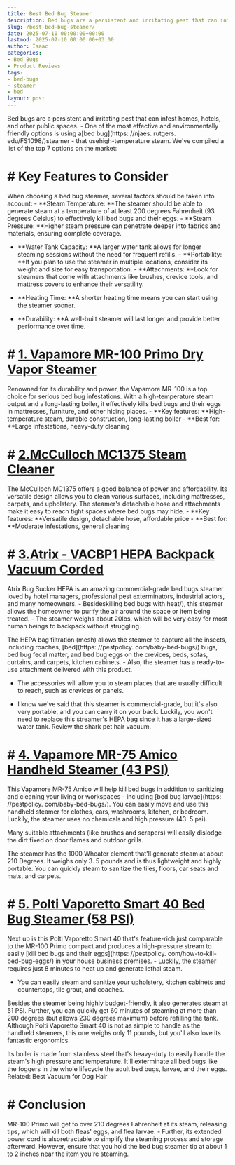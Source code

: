 ```yaml
---
title: Best Bed Bug Steamer
description: Bed bugs are a persistent and irritating pest that can infest homes, hotels, and other public spaces. - One of the most effective and environmentally friendly...
slug: /best-bed-bug-steamer/
date: 2025-07-10 00:00:00+00:00
lastmod: 2025-07-10 00:00:00+03:00
author: Isaac
categories:
- Bed Bugs
- Product Reviews
tags:
- bed-bugs
- steamer
- bed
layout: post
---
```


Bed bugs are a persistent and irritating pest that can infest homes, hotels, and other public spaces. - One of the most effective and environmentally friendly options is using a[bed bug](https: //njaes. rutgers. edu/FS1098/)steamer - that usehigh-temperature steam. We've compiled a list of the top 7 options on the market:

# # **Key Features to Consider**

When choosing a bed bug steamer, several factors should be taken into account: - **Steam Temperature: **The steamer should be able to generate steam at a temperature of at least 200 degrees Fahrenheit (93 degrees Celsius) to effectively kill bed bugs and their eggs. - **Steam Pressure: **Higher steam pressure can penetrate deeper into fabrics and materials, ensuring complete coverage.

- **Water Tank Capacity: **A larger water tank allows for longer steaming sessions without the need for frequent refills. - **Portability: **If you plan to use the steamer in multiple locations, consider its weight and size for easy transportation. - **Attachments: **Look for steamers that come with attachments like brushes, crevice tools, and mattress covers to enhance their versatility.

- **Heating Time: **A shorter heating time means you can start using the steamer sooner.

- **Durability: **A well-built steamer will last longer and provide better performance over time.

# # [**1. Vapamore MR-100 Primo Dry Vapor Steamer**](https://www.amazon.com/dp/B004XVM19A?&linkCode=ll1&tag=p-policy-20&linkId=a71b3e84d59910e97074b040a409c7a1&language=en_US&ref_=as_li_ss_tl)

Renowned for its durability and power, the Vapamore MR-100 is a top choice for serious bed bug infestations. With a high-temperature steam output and a long-lasting boiler, it effectively kills bed bugs and their eggs in mattresses, furniture, and other hiding places. - **Key features: **High-temperature steam, durable construction, long-lasting boiler - **Best for: **Large infestations, heavy-duty cleaning

# # [2.**McCulloch MC1375 Steam Cleaner**](https://www.amazon.com/MC1375-Accessories-Extra-Long-Chemical-Free-Appliances/dp/B00G00BT72?th=1&linkCode=ll1&tag=p-policy-20&linkId=336eee2d191b9f4a99290c071d1cab13&language=en_US&ref_=as_li_ss_tl)

The McCulloch MC1375 offers a good balance of power and affordability. Its versatile design allows you to clean various surfaces, including mattresses, carpets, and upholstery. The steamer's detachable hose and attachments make it easy to reach tight spaces where bed bugs may hide. - **Key features: **Versatile design, detachable hose, affordable price - **Best for: **Moderate infestations, general cleaning

# # [3.Atrix - VACBP1 HEPA Backpack Vacuum Corded](https://www.amazon.com/dp/B004LYNU3K/?tag=p-policy-20)

Atrix Bug Sucker HEPA is an amazing commercial-grade bed bugs steamer loved by hotel managers, professional pest exterminators, industrial actors, and many homeowners. - Besideskilling bed bugs with heat/), this steamer allows the homeowner to purify the air around the space or item being treated. - The steamer weighs about 20lbs, which will be very easy for most human beings to backpack without struggling.

The HEPA bag filtration (mesh) allows the steamer to capture all the insects, including roaches, [bed](https: //pestpolicy. com/baby-bed-bugs/) bugs, bed bug fecal matter, and bed bug eggs on the crevices, beds, sofas, curtains, and carpets, kitchen cabinets. - Also, the steamer has a ready-to-use attachment delivered with this product.

- The accessories will allow you to steam places that are usually difficult to reach, such as crevices or panels.

- I know we've said that this steamer is commercial-grade, but it's also very portable, and you can carry it on your back. Luckily, you won't need to replace this streamer's HEPA bag since it has a large-sized water tank. Review the shark pet hair vacuum.

# # [**4. Vapamore MR-75 Amico Handheld Steamer (43 PSI)**](https://www.amazon.com/dp/B00EMHOIFK/?tag=p-policy-20)

This Vapamore MR-75 Amico will help kill bed bugs in addition to sanitizing and cleaning your living or workspaces - including [bed bug larvae](https: //pestpolicy. com/baby-bed-bugs/). You can easily move and use this handheld steamer for clothes, cars, washrooms, kitchen, or bedroom. Luckily, the steamer uses no chemicals and high pressure (43. 5 psi).

Many suitable attachments (like brushes and scrapers) will easily dislodge the dirt fixed on door flames and outdoor grills.

The steamer has the 1000 Wheater element that'll generate steam at about 210 Degrees. It weighs only 3. 5 pounds and is thus lightweight and highly portable. You can quickly steam to sanitize the tiles, floors, car seats and mats, and carpets.

# # [5. Polti Vaporetto Smart 40 Bed Bug Steamer (58 PSI)](https://www.amazon.com/dp/B079GSTMRR/?tag=p-policy-20)

Next up is this Polti Vaporetto Smart 40 that's feature-rich just comparable to the MR-100 Primo compact and produces a high-pressure stream to easily [kill bed bugs and their eggs](https: //pestpolicy. com/how-to-kill-bed-bug-eggs/) in your house business premises. - Luckily, the steamer requires just 8 minutes to heat up and generate lethal steam.

- You can easily steam and sanitize your upholstery, kitchen cabinets and countertops, tile grout, and coaches.

Besides the steamer being highly budget-friendly, it also generates steam at 51 PSI. Further, you can quickly get 60 minutes of steaming at more than 200 degrees (but allows 230 degrees maximum) before refilling the tank. Although Polti Vaporetto Smart 40 is not as simple to handle as the handheld steamers, this one weighs only 11 pounds, but you'll also love its fantastic ergonomics.

Its boiler is made from stainless steel that's heavy-duty to easily handle the steam's high pressure and temperature. It'll exterminate all bed bugs like the foggers in the whole lifecycle the adult bed bugs, larvae, and their eggs. Related: Best Vacuum for Dog Hair

# # Conclusion

MR-100 Primo will get to over 210 degrees Fahrenheit at its steam, releasing tips, which will kill both fleas' eggs, and flea larvae. - Further, its extended power cord is alsoretractable to simplify the steaming process and storage afterward. However, ensure that you hold the bed bug steamer tip at about 1 to 2 inches near the item you're steaming.
